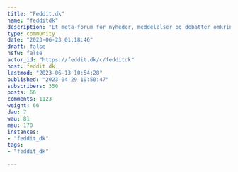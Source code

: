 ```yaml
---
title: "Feddit.dk" 
name: "fedditdk"
description: "Et meta-forum for nyheder, meddelelser og debatter omkring Feddit.dk i sig selv.Man er også velkommen til at poste her hvis der ikke er nogen andre fællesskaber der passer."
type: community
date: "2023-06-23 01:18:46"
draft: false
nsfw: false
actor_id: "https://feddit.dk/c/fedditdk"
host: feddit.dk
lastmod: "2023-06-13 10:54:28"
published: "2023-04-29 10:50:47"
subscribers: 350
posts: 66
comments: 1123
weight: 66
dau: 7
wau: 81
mau: 170
instances:
- "feddit_dk"
tags: 
- "feddit_dk"

---
```

